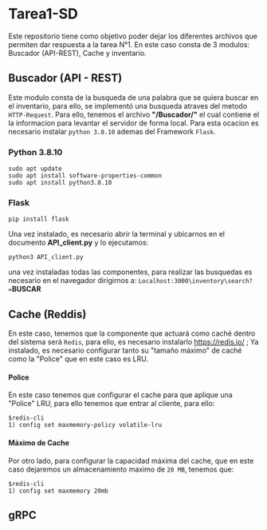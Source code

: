 # Tarea1-SD
Este repositorio tiene como objetivo poder dejar los diferentes archivos que permiten dar respuesta a la tarea N°1. En este caso consta de 3 modulos: Buscador (API-REST), Cache y inventario.




## Buscador (API - REST)
Este modulo consta de la busqueda de una palabra que se quiera buscar en el inventario, para ello, se implementó una busqueda atraves del metodo `HTTP-Request`.
Para ello, tenemos el archivo **"/Buscador/"** el cual contiene el la informacion para levantar el servidor de forma local. Para esta ocacion es necesario instalar `python 3.8.10`
ademas del Framework `Flask`.


### Python 3.8.10
```
sudo apt update
sudo apt install software-properties-common
sudo apt install python3.8.10
```
### Flask

```
pip install flask
```

Una vez instalado, es necesario abrir la terminal y ubicarnos en el documento **API_client.py** y lo ejecutamos:
```
python3 API_client.py
```
una vez instaladas todas las componentes, para realizar las busquedas es necesario en el navegador dirigirnos a: `Localhost:3000\inventory\search?=`**BUSCAR**


## Cache (Reddis)
En este caso, tenemos que la componente que actuará como caché dentro del sistema será `Redis`, para ello, es necesario instalarlo https://redis.io/ ; Ya instalado, es necesario configurar tanto su "tamaño máximo" de caché como la "Police" que en este caso es LRU.

#### Police
En este caso tenemos que configurar el cache para que aplique una "Police" LRU, para ello tenemos que entrar al cliente, para ello: 

```
$redis-cli
1) config set maxmemory-policy volatile-lru
```

#### Máximo de Cache
Por otro lado, para configurar la capacidad máxima del cache, que en este caso dejaremos un almacenamiento maximo de `20 MB`, tenemos que:
```
$redis-cli
1) config set maxmemory 20mb
```


## gRPC







